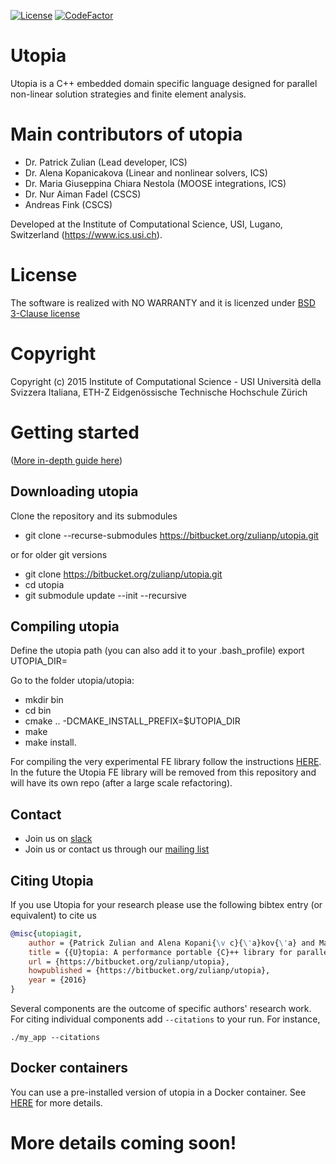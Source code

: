 [![License](https://img.shields.io/badge/License-BSD%203--Clause-blue.svg)](https://opensource.org/licenses/BSD-3-Clause)
[![CodeFactor](https://www.codefactor.io/repository/bitbucket/zulianp/utopia/badge)](https://www.codefactor.io/repository/bitbucket/zulianp/utopia)


# Utopia #
Utopia is a C++ embedded domain specific language designed for parallel non-linear solution strategies and finite element analysis.

# Main contributors of utopia

- Dr. Patrick Zulian (Lead developer, ICS)
- Dr. Alena Kopanicakova (Linear and nonlinear solvers, ICS)
- Dr. Maria Giuseppina Chiara Nestola (MOOSE integrations, ICS)
- Dr. Nur Aiman Fadel (CSCS)
- Andreas Fink (CSCS)

Developed at the Institute of Computational Science, USI, Lugano, Switzerland (https://www.ics.usi.ch).

# License
The software is realized with NO WARRANTY and it is licenzed under [BSD 3-Clause license](https://opensource.org/licenses/BSD-3-Clause)

# Copyright
Copyright (c) 2015 Institute of Computational Science - USI Università della Svizzera Italiana, ETH-Z Eidgenössische Technische Hochschule Zürich

# Getting started

([More in-depth guide here](https://bitbucket.org/zulianp/utopia/wiki/Getting%20started))

## Downloading utopia

Clone the repository and its submodules

- git clone --recurse-submodules https://bitbucket.org/zulianp/utopia.git

or for older git versions

- git clone https://bitbucket.org/zulianp/utopia.git
- cd utopia
- git submodule update --init --recursive

## Compiling utopia
Define the utopia path (you can also add it to your .bash_profile)
export UTOPIA\_DIR=<The absolute path of where you want to install utopia>

Go to the folder utopia/utopia:

- mkdir bin
- cd bin
- cmake .. -DCMAKE\_INSTALL\_PREFIX=$UTOPIA_DIR
- make
- make install.

For compiling the very experimental FE library follow the instructions [HERE](https://bitbucket.org/zulianp/utopia/wiki/Utopia%20FE).
In the future the Utopia FE library will be removed from this repository and will have its own repo (after a large scale refactoring).

## Contact

- Join us on [slack](https://join.slack.com/t/ics-utopia/signup)
- Join us or contact us through our [mailing list](https://lists.usi.ch/mailman3/postorius/lists/utopia-users.lists.usi.ch)


## Citing Utopia
If you use Utopia for your research please use the following bibtex entry (or equivalent) to cite us

```bibtex
@misc{utopiagit,
	author = {Patrick Zulian and Alena Kopani{\v c}{\'a}kov{\'a} and Maria Chiara Giuseppina Nestola and Andreas Fink and Nur Fadel and Alessandro Rigazzi and Victor Magri and Teseo Schneider and Eric Botter and Jan Mankau and Rolf Krause},
	title = {{U}topia: A performance portable {C}++ library for parallel linear and nonlinear algebra. {G}it repository},
	url = {https://bitbucket.org/zulianp/utopia},
	howpublished = {https://bitbucket.org/zulianp/utopia},
	year = {2016}
}
```

Several components are the outcome of specific authors' research work.  For citing individual components add `--citations` to your run. For instance, 
```
./my_app --citations
```

## Docker containers
You can use a pre-installed version of utopia in a Docker container. See [HERE](https://bitbucket.org/zulianp/utopia/wiki/Docker%20containers) for more details.


# More details coming soon!

